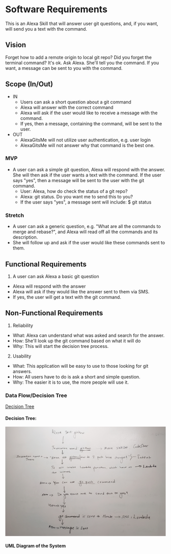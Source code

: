 # Software Requirements

This is an Alexa Skill that will answer user git questions, and, if you want, will send you a text with the command.

## Vision

Forget how to add a remote origin to local git repo? Did you forget the terminal command? It's ok. Ask Alexa. She'll tell you the command. If you want, a message can be sent to you with the command.

## Scope (In/Out)

- IN
  - Users can ask a short question about a git command
  - Alexa will answer with the correct command
  - Alexa will ask if the user would like to receive a message with the command.
  - If yes, then a message, containing the command, will be sent to the user.
- OUT
  - AlexaGitsMe will not utilize user authentication, e.g. user login
  - AlexaGitsMe will not answer why that command is the best one.

### MVP

- A user can ask a simple git question, Alexa will respond with the answer. She will then ask if the user wants a text with the command. If the user says "yes", then a message will be sent to the user with the git command.
  - User: Alexa, how do check the status of a git repo?
  - Alexa: git status. Do you want me to send this to you?
  - If the user says "yes", a message sent will include: \$ git status

### Stretch

- A user can ask a generic question, e.g. "What are all the commands to merge and rebase?", and Alexa will read off all the commands and its description.
- She will follow up and ask if the user would like these commands sent to them.

## Functional Requirements

1. A user can ask Alexa a basic git question

- Alexa will respond with the answer
- Alexa will ask if they would like the answer sent to them via SMS.
- If yes, the user will get a text with the git command.

## Non-Functional Requirements

1. Reliability

- What: Alexa can understand what was asked and search for the answer.
- How: She'll look up the git command based on what it will do
- Why: This will start the decision tree process.

2. Usability

- What: This application will be easy to use to those looking for git answers.
- How: All users have to do is ask a short and simple question.
- Why: The easier it is to use, the more people will use it.

### Data Flow/Decision Tree

[Decision Tree](https://app.moqups.com/uluAsPw28y/view/page/aa9df7b72)

#### Decision Tree:

![White board](assets/decision_tree.jpg)

#### UML Diagram of the System
